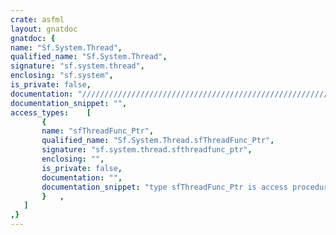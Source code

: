 ```yaml
---
crate: asfml
layout: gnatdoc
gnatdoc: {
name: "Sf.System.Thread",
qualified_name: "Sf.System.Thread",
signature: "sf.system.thread",
enclosing: "sf.system",
is_private: false,
documentation: "//////////////////////////////////////////////////////////",
documentation_snippet: "",
access_types:    [
       {
       name: "sfThreadFunc_Ptr",
       qualified_name: "Sf.System.Thread.sfThreadFunc_Ptr",
       signature: "sf.system.thread.sfthreadfunc_ptr",
       enclosing: "",
       is_private: false,
       documentation: "",
       documentation_snippet: "type sfThreadFunc_Ptr is access procedure (arg : Standard.System.Address);",
       }   ,
   ]
,}
---
```

